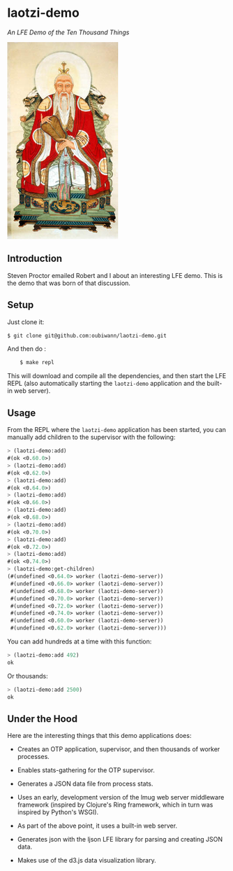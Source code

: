 # laotzi-demo

*An LFE Demo of the Ten Thousand Things*

<img src="resources/images/DaodeTianzun.jpg" />


## Introduction

Steven Proctor emailed Robert and I about an interesting LFE demo. This is the
demo that was born of that discussion.


## Setup

Just clone it:

```bash
$ git clone git@github.com:oubiwann/laotzi-demo.git
```

And then do :

```bash
    $ make repl
```

This will download and compile all the dependencies, and then start the LFE
REPL (also automatically starting the ``laotzi-demo`` application and the
built-in web server).


## Usage

From the REPL where the ``laotzi-demo`` application has been started,
you can manually add children to the supervisor with the following:

```cl
> (laotzi-demo:add)
#(ok <0.60.0>)
> (laotzi-demo:add)
#(ok <0.62.0>)
> (laotzi-demo:add)
#(ok <0.64.0>)
> (laotzi-demo:add)
#(ok <0.66.0>)
> (laotzi-demo:add)
#(ok <0.68.0>)
> (laotzi-demo:add)
#(ok <0.70.0>)
> (laotzi-demo:add)
#(ok <0.72.0>)
> (laotzi-demo:add)
#(ok <0.74.0>)
> (laotzi-demo:get-children)
(#(undefined <0.64.0> worker (laotzi-demo-server))
 #(undefined <0.66.0> worker (laotzi-demo-server))
 #(undefined <0.68.0> worker (laotzi-demo-server))
 #(undefined <0.70.0> worker (laotzi-demo-server))
 #(undefined <0.72.0> worker (laotzi-demo-server))
 #(undefined <0.74.0> worker (laotzi-demo-server))
 #(undefined <0.60.0> worker (laotzi-demo-server))
 #(undefined <0.62.0> worker (laotzi-demo-server)))
```

You can add hundreds at a time with this function:

```cl
> (laotzi-demo:add 492)
ok
```

Or thousands:

```cl
> (laotzi-demo:add 2500)
ok
```


## Under the Hood

Here are the interesting things that this demo applications does:

* Creates an OTP application, supervisor, and then thousands of worker
  processes.

* Enables stats-gathering for the OTP supervisor.

* Generates a JSON data file from process stats.

* Uses an early, development version of the lmug web server middleware
  framework (inspired by Clojure's Ring framework, which in turn was
  inspired by Python's WSGI).

* As part of the above point, it uses a built-in web server.

* Generates json with the ljson LFE library for parsing and creating
  JSON data.

* Makes use of the d3.js data visualization library.
